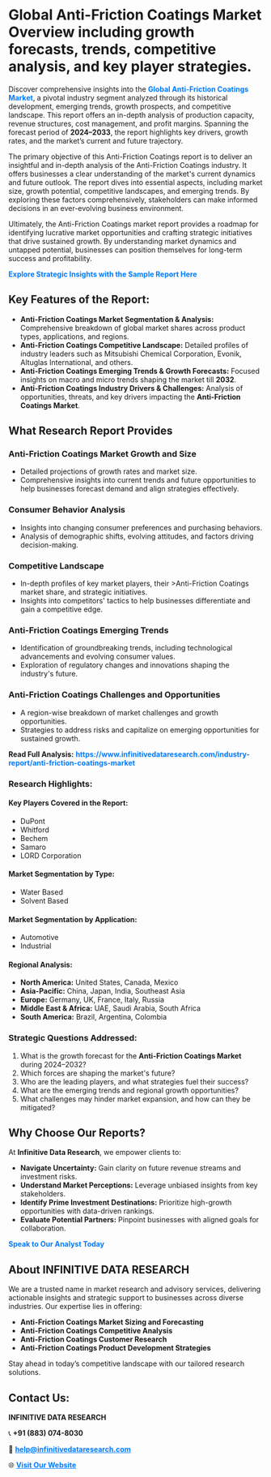 <h1>Global Anti-Friction Coatings Market Overview including growth forecasts, trends, competitive analysis, and key player strategies.</h1>
<p>
Discover comprehensive insights into the 
<a href="https://www.infinitivedataresearch.com/industry-report/anti-friction-coatings-market" rel="dofollow" style="color: #007BFF; text-decoration: none;"><strong>Global Anti-Friction Coatings Market</strong></a>, a pivotal industry segment analyzed through its historical development, emerging trends, growth prospects, and competitive landscape. This report offers an in-depth analysis of production capacity, revenue structures, cost management, and profit margins. Spanning the forecast period of <strong>2024–2033</strong>, the report highlights key drivers, growth rates, and the market’s current and future trajectory.
</p>
<p>
The primary objective of this Anti-Friction Coatings report is to deliver an insightful and in-depth analysis of the Anti-Friction Coatings industry. It offers businesses a clear understanding of the market's current dynamics and future outlook. The report dives into essential aspects, including market size, growth potential, competitive landscapes, and emerging trends. By exploring these factors comprehensively, stakeholders can make informed decisions in an ever-evolving business environment.
</p>
<p>
Ultimately, the Anti-Friction Coatings market report provides a roadmap for identifying lucrative market opportunities and crafting strategic initiatives that drive sustained growth. By understanding market dynamics and untapped potential, businesses can position themselves for long-term success and profitability.
</p>
<p>
<a href="https://www.infinitivedataresearch.com/request-sample/reportId=105374" style="color: #007BFF; text-decoration: none;"><strong>Explore Strategic Insights with the Sample Report Here</strong></a>
</p>

<h2>Key Features of the Report:</h2>
<ul>
<li><strong>Anti-Friction Coatings Market Segmentation & Analysis:</strong> Comprehensive breakdown of global market shares across product types, applications, and regions.</li>
<li><strong>Anti-Friction Coatings Competitive Landscape:</strong> Detailed profiles of industry leaders such as Mitsubishi Chemical Corporation, Evonik, Altuglas International, and others.</li>
<li><strong>Anti-Friction Coatings Emerging Trends & Growth Forecasts:</strong> Focused insights on macro and micro trends shaping the market till <strong>2032</strong>.</li>
<li><strong>Anti-Friction Coatings Industry Drivers & Challenges:</strong> Analysis of opportunities, threats, and key drivers impacting the <strong>Anti-Friction Coatings Market</strong>.</li>
</ul>

<h2>What Research Report Provides</h2>
<h3>Anti-Friction Coatings Market Growth and Size</h3>
<ul>
<li>Detailed projections of growth rates and market size.</li>
<li>Comprehensive insights into current trends and future opportunities to help businesses forecast demand and align strategies effectively.</li>
</ul>

<h3>Consumer Behavior Analysis</h3>
<ul>
<li>Insights into changing consumer preferences and purchasing behaviors.</li>
<li>Analysis of demographic shifts, evolving attitudes, and factors driving decision-making.</li>
</ul>

<h3>Competitive Landscape</h3>
<ul>
<li>In-depth profiles of key market players, their >Anti-Friction Coatings market share, and strategic initiatives.</li>
<li>Insights into competitors' tactics to help businesses differentiate and gain a competitive edge.</li>
</ul>

<h3>Anti-Friction Coatings Emerging Trends</h3>
<ul>
<li>Identification of groundbreaking trends, including technological advancements and evolving consumer values.</li>
<li>Exploration of regulatory changes and innovations shaping the industry's future.</li>
</ul>

<h3>Anti-Friction Coatings Challenges and Opportunities</h3>
<ul>
<li>A region-wise breakdown of market challenges and growth opportunities.</li>
<li>Strategies to address risks and capitalize on emerging opportunities for sustained growth.</li>
</ul>
<p><strong>Read Full Analysis:</strong> <a href="https://www.infinitivedataresearch.com/industry-report/anti-friction-coatings-market" rel="dofollow" style="color: #007BFF; text-decoration: none;"><strong>https://www.infinitivedataresearch.com/industry-report/anti-friction-coatings-market</strong></a></p>
<h3>Research Highlights:</h3>
<h4>Key Players Covered in the Report:</h4>
<ul><li>DuPont</li><li>Whitford</li><li>Bechem</li><li>Samaro</li><li>LORD Corporation</li></ul>
<h4>Market Segmentation by Type:</h4>
<ul><li>Water Based</li><li>Solvent Based</li></ul>
<h4>Market Segmentation by Application:</h4>
<ul><li>Automotive</li><li>Industrial</li></ul>

<h4>Regional Analysis:</h4>
<ul>
<li><strong>North America:</strong> United States, Canada, Mexico</li>
<li><strong>Asia-Pacific:</strong> China, Japan, India, Southeast Asia</li>
<li><strong>Europe:</strong> Germany, UK, France, Italy, Russia</li>
<li><strong>Middle East & Africa:</strong> UAE, Saudi Arabia, South Africa</li>
<li><strong>South America:</strong> Brazil, Argentina, Colombia</li>
</ul>

<h3>Strategic Questions Addressed:</h3>
<ol>
<li>What is the growth forecast for the <strong>Anti-Friction Coatings Market</strong> during 2024–2032?</li>
<li>Which forces are shaping the market's future?</li>
<li>Who are the leading players, and what strategies fuel their success?</li>
<li>What are the emerging trends and regional growth opportunities?</li>
<li>What challenges may hinder market expansion, and how can they be mitigated?</li>
</ol>

<h2>Why Choose Our Reports?</h2>
<p>At <strong>Infinitive Data Research</strong>, we empower clients to:</p>
<ul>
<li><strong>Navigate Uncertainty:</strong> Gain clarity on future revenue streams and investment risks.</li>
<li><strong>Understand Market Perceptions:</strong> Leverage unbiased insights from key stakeholders.</li>
<li><strong>Identify Prime Investment Destinations:</strong> Prioritize high-growth opportunities with data-driven rankings.</li>
<li><strong>Evaluate Potential Partners:</strong> Pinpoint businesses with aligned goals for collaboration.</li>
</ul>
<p><a href="https://www.infinitivedataresearch.com/industry-report/anti-friction-coatings-market" rel="dofollow" style="color: #007BFF; text-decoration: none;"><strong>Speak to Our Analyst Today</strong></a></p>

<h2>About INFINITIVE DATA RESEARCH</h2>
<p>We are a trusted name in market research and advisory services, delivering actionable insights and strategic support to businesses across diverse industries. Our expertise lies in offering:</p>
<ul>
<li><strong>Anti-Friction Coatings Market Sizing and Forecasting</strong></li>
<li><strong>Anti-Friction Coatings Competitive Analysis</strong></li>
<li><strong>Anti-Friction Coatings Customer Research</strong></li>
<li><strong>Anti-Friction Coatings Product Development Strategies</strong></li>
</ul>
<p>Stay ahead in today’s competitive landscape with our tailored research solutions.</p>

<h2>Contact Us:</h2>
<p><strong>INFINITIVE DATA RESEARCH</strong></p>
<p>📞 <strong>+91 (883) 074-8030</strong></p>
<p>📧 <strong><a href="mailto:help@infinitivedataresearch.com" style="color: #007BFF;">help@infinitivedataresearch.com</a></strong></p>
<p>🌐 <strong><a href="https://www.infinitivedataresearch.com" rel="dofollow" style="color: #007BFF;">Visit Our Website</a></strong></p>